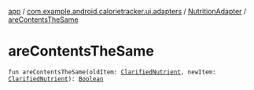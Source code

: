 [app](../../index.md) / [com.example.android.calorietracker.ui.adapters](../index.md) / [NutritionAdapter](index.md) / [areContentsTheSame](./are-contents-the-same.md)

# areContentsTheSame

`fun areContentsTheSame(oldItem: `[`ClarifiedNutrient`](../../com.example.android.calorietracker.data.room.entities/-clarified-nutrient/index.md)`, newItem: `[`ClarifiedNutrient`](../../com.example.android.calorietracker.data.room.entities/-clarified-nutrient/index.md)`): `[`Boolean`](https://kotlinlang.org/api/latest/jvm/stdlib/kotlin/-boolean/index.html)